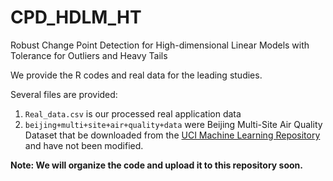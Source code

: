 # CPD_HDLM_HT
Robust Change Point Detection for High-dimensional  Linear Models with Tolerance for Outliers and Heavy Tails



We provide the R codes and real data for the leading studies. 

Several files are provided:

1. `Real_data.csv`  is our processed real application data
2. `beijing+multi+site+air+quality+data` were Beijing Multi-Site Air Quality Dataset that be downloaded from the [UCI Machine Learning Repository]([https://archive.ics.uci.edu/dataset/501/beijing+multi+site+air+quality+data) and have not been modified.



**Note: We will organize the code and upload it to this repository soon.**

